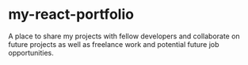 # my-react-portfolio
A place to share my projects with fellow developers and collaborate on future projects as well as freelance work and potential future job opportunities.
